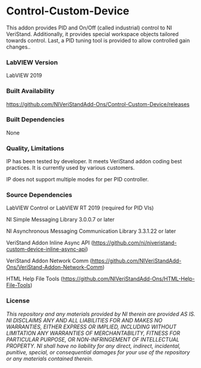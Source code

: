 Control-Custom-Device
===================

This addon provides PID and On/Off (called industrial) control to NI VeriStand. Additionally, it provides special workspace objects tailored towards control.  Last, a PID tuning tool is provided to allow controlled gain changes..

### LabVIEW Version ###

LabVIEW 2019

### Built Availability ###

https://github.com/NIVeriStandAdd-Ons/Control-Custom-Device/releases 

### Built Dependencies ###

None

### Quality, Limitations ###

IP has been tested by developer. It meets VeriStand addon coding best practices. It is currently used by various customers.

IP does not support multiple modes for per PID controller.

### Source Dependencies ###

LabVIEW Control or LabVIEW RT 2019 (required for PID VIs)

NI Simple Messaging Library 3.0.0.7 or later

NI Asynchronous Messaging Communication Library 3.3.1.22 or later

VeriStand Addon Inline Async API (https://github.com/ni/niveristand-custom-device-inline-async-api)

VeriStand Addon Network Comm (https://github.com/NIVeriStandAdd-Ons/VeriStand-Addon-Network-Comm)

HTML Help File Tools (https://github.com/NIVeriStandAdd-Ons/HTML-Help-File-Tools)

### License ###

*This repository and any materials provided by NI therein are provided AS IS. NI DISCLAIMS ANY AND ALL LIABILITIES FOR AND MAKES NO WARRANTIES, EITHER EXPRESS OR IMPLIED, INCLUDING WITHOUT LIMITATION ANY WARRANTIES OF MERCHANTABILITY, FITNESS FOR  PARTICULAR PURPOSE, OR NON-INFRINGEMENT OF INTELLECTUAL PROPERTY. NI shall have no liability for any direct, indirect, incidental, punitive, special, or consequential damages for your use of the repository or any materials contained therein.*
